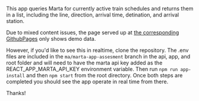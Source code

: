 This app queries Marta for currently active train schedules and returns them in a list, including the line,
direction, arrival time, detination, and arrival station.

Due to mixed content issues, the page served up at [the corresponding GithubPages](https://mariahdavalos.github.io/) only shows demo data.

However, if you'd like to see this in realtime, clone the repository. The .env files are included in the <code>ma/marta-app-assesment</code> branch in the api, app, and root folder and will need to have the marta api key added as the REACT_APP_MARTA_API_KEY environment variable. Then run <code>npm run app-install</code> and then <code>npm start</code> from the root directory. Once both steps are completed you should see the app operate in real time from there.

Thanks!
